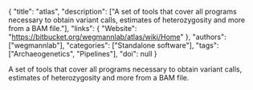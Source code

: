 {
  "title": "atlas",
  "description": ["A set of tools that cover all programs necessary to obtain variant calls, estimates of heterozygosity and more from a BAM file."],
  "links": {
    "Website": "https://bitbucket.org/wegmannlab/atlas/wiki/Home"
  },
  "authors": ["wegmannlab"],
  "categories": ["Standalone software"],
  "tags": ["Archaeogenetics", "Pipelines"],
  "doi": null
}

<!-- Generated by csv2md.R – do not edit by hand -->

A set of tools that cover all programs necessary to obtain variant calls, estimates of heterozygosity and more from a BAM file.